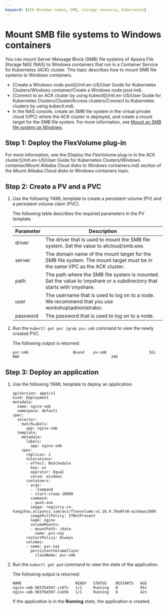 ```yaml
---
keyword: [ACK Windows nodes, SMB, storage resource, Kubernetes]
---
```


# Mount SMB file systems to Windows containers

You can mount Server Message Block \(SMB\) file systems of Apsara File Storage NAS \(NAS\) to Windows containers that run in a Container Service for Kubernetes \(ACK\) cluster. This topic describes how to mount SMB file systems to Windows containers.

-   [Create a Windows node pool](/intl.en-US/User Guide for Kubernetes Clusters/Windows container/Create a Windows node pool.md).
-   [Connect to an ACK cluster by using kubectl](/intl.en-US/User Guide for Kubernetes Clusters/Cluster/Access clusters/Connect to Kubernetes clusters by using kubectl.md).
-   In the NAS console, create an SMB file system in the virtual private cloud \(VPC\) where the ACK cluster is deployed, and create a mount target for the SMB file system. For more information, see [Mount an SMB file system on Windows]().

## Step 1: Deploy the FlexVolume plug-in

For more information, see the [Deploy the FlexVolume plug-in in the ACK cluster](/intl.en-US/User Guide for Kubernetes Clusters/Windows container/Mount Alibaba Cloud disks to Windows containers.md) section of the Mount Alibaba Cloud disks to Windows containers topic.

## Step 2: Create a PV and a PVC

1.  Use the following YAML template to create a persistent volume \(PV\) and a persistent volume claim \(PVC\).



    The following table describes the required parameters in the PV template.

    |Parameter|Description|
    |---------|-----------|
    |driver|The driver that is used to mount the SMB file system. Set the value to alicloud/smb.exe.|
    |server|The domain name of the mount target for the SMB file system. The mount target must be in the same VPC as the ACK cluster.|
    |path|The path where the SMB file system is mounted. Set the value to \\myshare or a subdirectory that starts with \\myshare.|
    |user|The username that is used to log on to a node. We recommend that you use workshop\\administrator.|
    |password|The password that is used to log on to a node.|

2.  Run the `kubectl get pvc |grep pvc-smb` command to view the newly created PVC.

    The following output is returned:

    ```
    pvc-smb                    Bound    pv-smb                   5Gi        RWX                                         24h
    ```


## Step 3: Deploy an application

1.  Use the following YAML template to deploy an application.

    ```
    apiVersion: apps/v1
    kind: Deployment
    metadata:
      name: nginx-smb
      namespace: default
    spec:
      selector:
        matchLabels:
          app: nginx-smb
      template:
        metadata:
          labels:
            app: nginx-smb
        spec:
          replicas: 2
          tolerations:
          - effect: NoSchedule
            key: os
            operator: Equal
            value: windows
          containers:
          - args:
            - -Command
            - start-sleep 10000
            command:
            - pwsh.exe
            image: registry.cn-hangzhou.aliyuncs.com/acs/flexvolume:v1.16.9.7be0fa0-windows1809
            imagePullPolicy: IfNotPresent
            name: nginx
            volumeMounts:
            - mountPath: /data
              name: pvc-nas
          restartPolicy: Always
          volumes:
          - name: pvc-nas
            persistentVolumeClaim:
              claimName: pvc-smb
    ```

2.  Run the `kubectl get pod` command to view the state of the application.

    The following output is returned:

    ```
    NAME                        READY   STATUS    RESTARTS   AGE
    nginx-smb-965fb4597-jz6fv   1/1     Running   0          95s
    nginx-smb-965fb4597-zvbhk   1/1     Running   0          42s
    ```

    If the application is in the **Running** state, the application is created.


